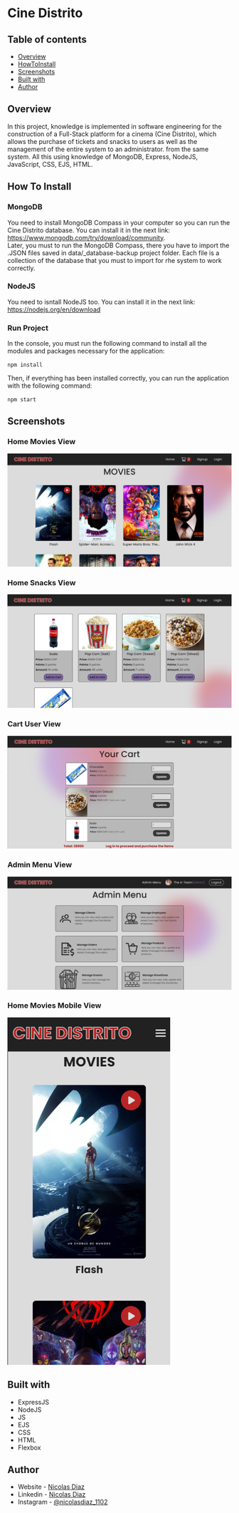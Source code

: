 # Cine Distrito

## Table of contents

- [Overview](#overview)
- [HowToInstall](#How-To-Install)
- [Screenshots](#screenshots)
- [Built with](#built-with)
- [Author](#author)

## Overview

In this project, knowledge is implemented in software engineering for the construction of a Full-Stack platform for a cinema (Cine Distrito), which allows the purchase of tickets and snacks to users as well as the management of the entire system to an administrator. from the same system.
All this using knowledge of MongoDB, Express, NodeJS, JavaScript, CSS, EJS, HTML.

## How To Install

### MongoDB
You need to install MongoDB Compass in your computer so you can run the Cine Distrito database. You can install it in the next link: https://www.mongodb.com/try/download/community.
<br>
Later, you must to run the MongoDB Compass, there you have to import the .JSON files saved in data/_database-backup project folder. Each file is a collection of the database that you must to import for rhe system to work correctly.

### NodeJS
You need to isntall NodeJS too. You can install it in the next link: https://nodejs.org/en/download

### Run Project
In the console, you must run the following command to install all the modules and packages necessary for the application: 
```
npm install
```

Then, if everything has been installed correctly, you can run the application with the following command: 
```
npm start
```

## Screenshots
### Home Movies View
![](./media/screenshots/home%20movies%20view.png)
### Home Snacks View
![](./media/screenshots/home%20snacks%20view.png)
### Cart User View
![](./media/screenshots/cart%20view.png)
### Admin Menu View
![](./media/screenshots/admin%20menu%20view.png)
### Home Movies Mobile View
![](./media/screenshots/mobile%20-%20home%20view.png)

## Built with

- ExpressJS
- NodeJS
- JS
- EJS
- CSS
- HTML
- Flexbox

## Author

- Website - [Nicolas Diaz](https://nicolas1102.github.io/portfolio/)
- Linkedin - [Nicolas Diaz](https://www.linkedin.com/in/nicolas-diaz-vargas)
- Instagram - [@nicolasdiaz_1102](https://www.instagram.com/nicolasdiaz_1102/?theme=dark)
